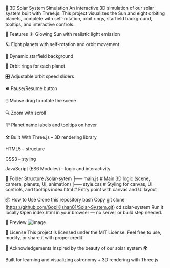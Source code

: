 🌌 3D Solar System Simulation
An interactive 3D simulation of our solar system built with Three.js. This project visualizes the Sun and eight orbiting planets, complete with self-rotation, orbit rings, starfield background, tooltips, and interactive controls.

🚀 Features
☀️ Glowing Sun with realistic light emission

🪐 Eight planets with self-rotation and orbit movement

🌌 Dynamic starfield background

🧭 Orbit rings for each planet

🎛️ Adjustable orbit speed sliders

⏯️ Pause/Resume button

🖱️ Mouse drag to rotate the scene

🔍 Zoom with scroll

🪧 Planet name labels and tooltips on hover

🛠️ Built With
Three.js – 3D rendering library

HTML5 – structure

CSS3 – styling

JavaScript (ES6 Modules) – logic and interactivity

📁 Folder Structure
/solar-sytem
├── main.js        # Main 3D logic (scene, camera, planets, UI, animation)
├── style.css      # Styling for canvas, UI controls, and tooltips
index.html         # Entry point with canvas and UI layout


📦 How to Use
Clone this repository
bash
Copy
git clone (https://github.com/GopiKishan01/Solar-System.git)
cd solar-system
Run it locally
Open index.html in your browser — no server or build step needed.


📸 Preview
![image](https://github.com/user-attachments/assets/21de3f63-97aa-4eb7-aad4-be07c7479417)


📄 License
This project is licensed under the MIT License.
Feel free to use, modify, or share it with proper credit.

🙌 Acknowledgements
Inspired by the beauty of our solar system 🌍

Built for learning and visualizing astronomy + 3D rendering with Three.js
